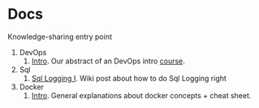 # Docs

Knowledge-sharing entry point

1. DevOps 
    1.  [Intro](/devops/basics.md). Our abstract of an DevOps intro [course](https://openedx.microsoft.com/courses/course-v1:Microsoft+DevOps200.1+2017_T2/info).
2. Sql
    1. [Sql Logging I](/sql/Sql-Logging-I.md). Wiki post about how to do Sql Logging right
3. Docker
    1. [Intro](/docker/Intro.md). General explanations about docker concepts + cheat sheet.